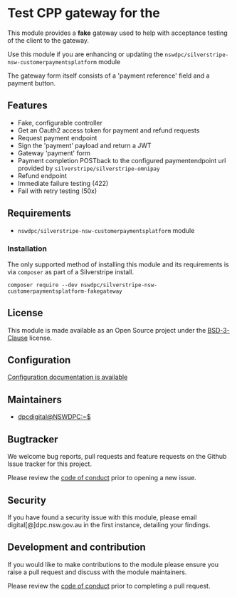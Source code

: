 # Test CPP gateway for the

This module provides a **fake** gateway used to help with acceptance testing of the client to the gateway.

Use this module if you are enhancing or updating the `nswdpc/silverstripe-nsw-customerpaymentsplatform` module

The gateway form itself consists of a 'payment reference' field and a payment button.

## Features

+ Fake, configurable controller
+ Get an Oauth2 access token for payment and refund requests
+ Request payment endpoint
+ Sign the 'payment' payload and return a JWT
+ Gateway 'payment' form
+ Payment completion POSTback to the configured paymentendpoint url provided by `silverstripe/silverstripe-omnipay`
+ Refund endpoint
+ Immediate failure testing (422)
+ Fail with retry testing (50x)

## Requirements

+ `nswdpc/silverstripe-nsw-customerpaymentsplatform` module


### Installation

The only supported method of installing this module and its requirements is via `composer` as part of a Silverstripe install.

```shell
composer require --dev nswdpc/silverstripe-nsw-customerpaymentsplatform-fakegateway
```

## License

This module is made available as an Open Source project under the [BSD-3-Clause](./LICENSE.md) license.

## Configuration

[Configuration documentation is available](./docs/en/001_index.md)

## Maintainers

+ [dpcdigital@NSWDPC:~$](https://dpc.nsw.gov.au)


## Bugtracker

We welcome bug reports, pull requests and feature requests on the Github Issue tracker for this project.

Please review the [code of conduct](./code-of-conduct.md) prior to opening a new issue.

## Security

If you have found a security issue with this module, please email digital[@]dpc.nsw.gov.au in the first instance, detailing your findings.

## Development and contribution

If you would like to make contributions to the module please ensure you raise a pull request and discuss with the module maintainers.

Please review the [code of conduct](./code-of-conduct.md) prior to completing a pull request.
